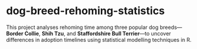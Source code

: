 # dog-breed-rehoming-statistics
This project analyses rehoming time among three popular dog breeds—**Border Collie**, **Shih Tzu**, and **Staffordshire Bull Terrier**—to uncover differences in adoption timelines using statistical modelling techniques in R.
